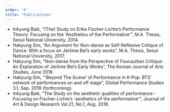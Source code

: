 ```yaml
---
order: '4'
title: 'Publications'
---
```


- Inkyung Baik, “(The) Study on Erika Fischer-Lichte’s Performance Theory: Focusing on the 'Aesthetics of the Performative'”, M.A. Thesis, Seoul National University, 2014.
- Hakyung Sim, “An Argument for Non-danse as Self-Reflexive Critique of Dance: With a focus on Jérôme Bel’s early works”, M.A. Thesis, Seoul National University, 2017.
- Hakyung Sim, “Non-danse from the Perspective of Foucaultian Critique: An Exploration of Jérôme Bel’s Early Works”, The Korean Journal of Arts Studies, June 2018.
- Hakyung Sim, “‘Beyond The Scene’ of Performance in K-Pop: BTS’ network of performances on and off stage”, Global Performance Studies 3.1, Sep. 2019 (forthcoming).
- Inkyung Baik, “The Study on the aesthetic qualities of performance╶ Focusing on Fischer-Lichte’s 'aesthetics of the performative'”, Journal of Art & Design Research Vol.21, No.1, Aug. 2018.
